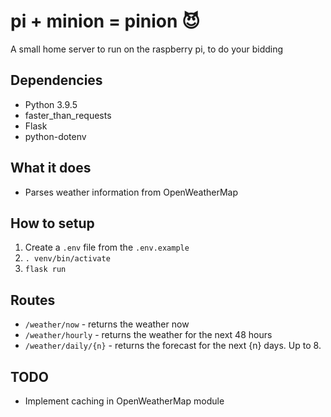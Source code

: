 # pi + minion = pinion 😈

A small home server to run on the raspberry pi, to do your bidding

## Dependencies

- Python 3.9.5
- faster_than_requests
- Flask
- python-dotenv

## What it does

- Parses weather information from OpenWeatherMap

## How to setup

1. Create a `.env` file from the `.env.example`
2. `. venv/bin/activate`
2. `flask run`

## Routes

- `/weather/now` - returns the weather now
- `/weather/hourly` - returns the weather for the next 48 hours
- `/weather/daily/{n}` - returns the forecast for the next {n} days. Up to 8.

## TODO

- Implement caching in OpenWeatherMap module
